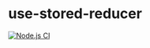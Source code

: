 # use-stored-reducer

[![Node.js CI](https://github.com/danielteel/use-stored-reducer/actions/workflows/node.js.yml/badge.svg?branch=main)](https://github.com/danielteel/use-stored-reducer/actions/workflows/node.js.yml)
